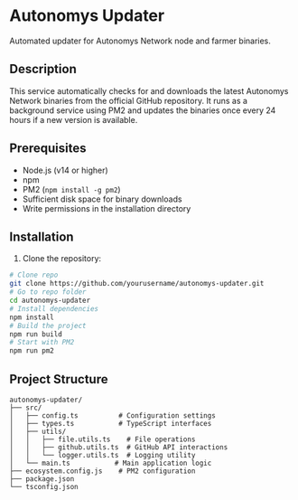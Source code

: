 # Autonomys Updater

Automated updater for Autonomys Network node and farmer binaries.

## Description

This service automatically checks for and downloads the latest Autonomys Network binaries from the official GitHub repository. It runs as a background service using PM2 and updates the binaries once every 24 hours if a new version is available.

## Prerequisites

- Node.js (v14 or higher)
- npm
- PM2 (`npm install -g pm2`)
- Sufficient disk space for binary downloads
- Write permissions in the installation directory

## Installation

1. Clone the repository:

```bash
# Clone repo
git clone https://github.com/yourusername/autonomys-updater.git
# Go to repo folder
cd autonomys-updater
# Install dependencies
npm install
# Build the project
npm run build
# Start with PM2
npm run pm2
```

## Project Structure

```plaintext
autonomys-updater/
├── src/
│   ├── config.ts          # Configuration settings
│   ├── types.ts           # TypeScript interfaces
│   ├── utils/
│   │   ├── file.utils.ts    # File operations
│   │   ├── github.utils.ts  # GitHub API interactions
│   │   └── logger.utils.ts  # Logging utility
│   └── main.ts           # Main application logic
├── ecosystem.config.js    # PM2 configuration
├── package.json
└── tsconfig.json
```
